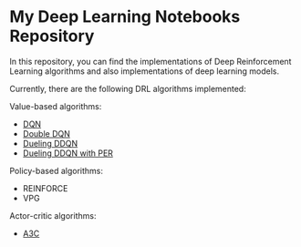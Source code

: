 # My Deep Learning Notebooks Repository

In this repository, you can find the implementations of Deep Reinforcement Learning algorithms and also implementations of deep learning models. 

Currently, there are the following DRL algorithms implemented:

Value-based algorithms: 
* [DQN](https://arxiv.org/abs/1312.5602)
* [Double DQN](https://arxiv.org/abs/1509.06461)
* [Dueling DDQN](https://arxiv.org/abs/1511.06581)
* [Dueling DDQN with PER](https://arxiv.org/abs/1511.05952)

Policy-based algorithms:
* REINFORCE 
* VPG

Actor-critic algorithms:
* [A3C](https://arxiv.org/abs/1602.01783)
